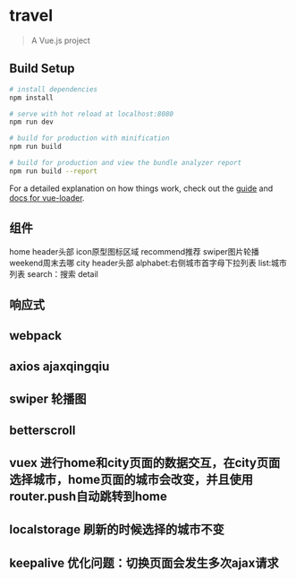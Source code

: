 # travel

> A Vue.js project

## Build Setup

``` bash
# install dependencies
npm install

# serve with hot reload at localhost:8080
npm run dev

# build for production with minification
npm run build

# build for production and view the bundle analyzer report
npm run build --report
```

For a detailed explanation on how things work, check out the [guide](http://vuejs-templates.github.io/webpack/) and [docs for vue-loader](http://vuejs.github.io/vue-loader).

## 组件
home header头部 icon原型图标区域 recommend推荐 swiper图片轮播 weekend周末去哪
city header头部 alphabet:右侧城市首字母下拉列表 list:城市列表 search：搜索
detail
## 响应式
## webpack
## axios ajaxqingqiu 
## swiper 轮播图
## betterscroll
## vuex 进行home和city页面的数据交互，在city页面选择城市，home页面的城市会改变，并且使用router.push自动跳转到home
## localstorage  刷新的时候选择的城市不变
## keepalive 优化问题：切换页面会发生多次ajax请求